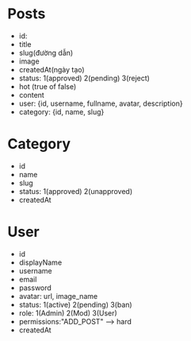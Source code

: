 # Posts

- id: 
- title
- slug(đường dẫn)
- image
- createdAt(ngày tạo)
- status: 1(approved) 2(pending) 3(reject)
- hot (true of false)
- content
- user: {id, username, fullname, avatar, description}
- category: {id, name, slug}

# Category 

- id 
- name
- slug
- status: 1(approved) 2(unapproved)
- createdAt

# User

- id
- displayName
- username
- email
- password
- avatar: url, image_name
- status: 1(active) 2(pending) 3(ban)
- role: 1(Admin) 2(Mod) 3(User)
- permissions:"ADD_POST" --> hard
- createdAt